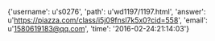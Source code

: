 {'username': u's0276', 'path': u'wd1197/1197.html', 'answer': u'https://piazza.com/class/i5j09fnsl7k5x0?cid=558', 'email': u'1580619183@qq.com', 'time': '2016-02-24:21:14:03'}